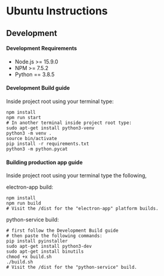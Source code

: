 # Ubuntu Instructions

## Development

#### Development Requirements

 * Node.js >= 15.9.0
 * NPM >= 7.5.2
 * Python == 3.8.5

#### Development Build guide

Inside project root using your terminal type:
```
npm install
npm run start
# In another terminal inside project root type:
sudo apt-get install python3-venv
python3 -m venv .
source bin/activate
pip install -r requirements.txt
python3 -m python.pycat
```

#### Building production app guide

Inside project root using your terminal type the following,

electron-app build:
```
npm install
npm run build
# Visit the /dist for the "electron-app" platform builds.
```

python-service build:
```
# first follow the Development Build guide
# then paste the following commands:
pip install pyinstaller
sudo apt-get install python3-dev
sudo apt-get install binutils
chmod +x build.sh
./build.sh
# Visit the /dist for the "python-service" build.
```
